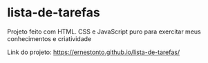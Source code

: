 # lista-de-tarefas

Projeto feito com HTML. CSS e JavaScript puro para exercitar meus conhecimentos e criatividade

Link do projeto: https://ernestonto.github.io/lista-de-tarefas/
